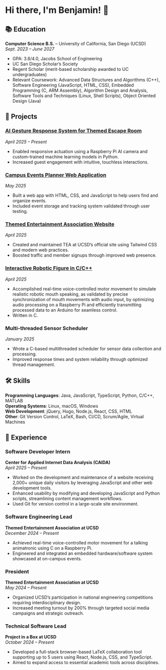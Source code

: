 # Hi there, I'm Benjamin! 👋

## 📚 Education
**Computer Science B.S.** – University of California, San Diego (UCSD)  
*Sept. 2023 – June 2027*  
- GPA: 3.8/4.0, Jacobs School of Engineering  
- UC San Diego Scholar’s Society  
- Regent Scholar (merit-based scholarship awarded to UC undergraduates)  
- Relevant Coursework: Advanced Data Structures and Algorithms (C++), Software Engineering (JavaScript, HTML, CSS), Embedded Programming (C, ARM Assembly), Algorithm Design and Analysis, Software Tools and Techniques (Linux, Shell Scripts), Object Oriented Design (Java)

## 🌟 Projects

### [AI Gesture Response System for Themed Escape Room](https://github.com/BenMiller0/ComputerVisionAttraction) 
*April 2025 – Present*  
- Enabled responsive actuation using a Raspberry Pi AI camera and custom-trained machine learning models in Python.  
- Increased guest engagement with intuitive, touchless interactions.

### [Campus Events Planner Web Application](https://github.com/cse110-sp25-group11/card-game)  
*May 2025*  
- Built a web app with HTML, CSS, and JavaScript to help users find and organize events.  
- Included event storage and tracking system validated through user testing.

### [Themed Entertainment Association Website](https://github.com/BenMiller0/teaatucsdsite)
*April 2025*  
- Created and maintained TEA at UCSD’s official site using Tailwind CSS and modern web practices.  
- Boosted traffic and member signups through improved web presence.

### [Interactive Robotic Figure in C/C++](https://github.com/BenMiller0/teaAnimatronic)
*April 2025*  
- Accomplished real-time voice-controlled motor movement to simulate realistic robotic mouth speaking, as validated by precise synchronization of mouth movements with audio input, by optimizing audio processing on a Raspberry Pi and efficiently transmitting processed data to an Arduino for seamless control.
- Written in C.

### Multi-threaded Sensor Scheduler  
*January 2025*  
- Wrote a C-based multithreaded scheduler for sensor data collection and processing.  
- Improved response times and system reliability through optimized thread management.  

## 🛠 Skills

**Programming Languages**: Java, JavaScript, TypeScript, Python, C/C++, MATLAB  
**Operating Systems**: Linux, macOS, Windows  
**Web Development**: jQuery, Hugo, Node.js, React, CSS, HTML  
**Other**: Git Version Control, LaTeX, Bash, CI/CD, Scrum/Agile, Virtual Machines  

## 💼 Experience

### Software Developer Intern  
**Center for Applied Internet Data Analysis (CAIDA)**  
*April 2025 – Present*  
- Worked on the development and maintenance of a website receiving 2,000+ unique daily visitors by leveraging JavaScript and other web development tools.  
- Enhanced usability by modifying and developing JavaScript and Python scripts, streamlining content management workflows.  
- Used Git for version control in a large-scale site environment.

### Software Engineering Lead  
**Themed Entertainment Association at UCSD**  
*December 2024 – Present*  
- Achieved real-time voice-controlled motor movement for a talking animatronic using C on a Raspberry Pi.  
- Engineered and integrated an embedded hardware/software system showcased at on-campus events.

### President  
**Themed Entertainment Association at UCSD**  
*May 2024 – Present*  
- Organized UCSD’s participation in national engineering competitions requiring interdisciplinary design.  
- Increased meeting turnout by 200% through targeted social media campaigns and strategic outreach.

### Technical Software Lead  
**Project in a Box at UCSD**  
*October 2024 – Present*  
- Developed a full-stack browser-based LaTeX collaboration tool supporting up to 5 users using React, Node.js, CSS, and TypeScript.  
- Aimed to expand access to essential academic tools across disciplines.


